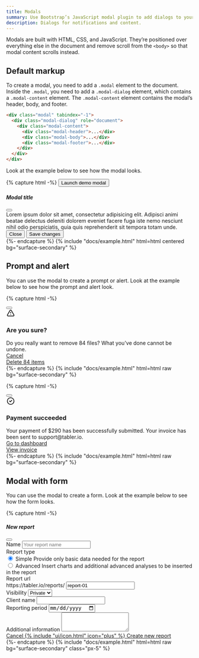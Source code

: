 ```yaml
---
title: Modals
summary: Use Bootstrap’s JavaScript modal plugin to add dialogs to your site for lightboxes, user notifications, or completely custom content.
description: Dialogs for notifications and content.
---
```


Modals are built with HTML, CSS, and JavaScript. They’re positioned over everything else in the document and remove scroll from the `<body>` so that modal content scrolls instead.

## Default markup

To create a modal, you need to add a `.modal` element to the document. Inside the `.modal`, you need to add a `.modal-dialog` element, which contains a `.modal-content` element. The `.modal-content` element contains the modal’s header, body, and footer.

```html
<div class="modal" tabindex="-1">
  <div class="modal-dialog" role="document">
    <div class="modal-content">
      <div class="modal-header">...</div>
      <div class="modal-body">...</div>
      <div class="modal-footer">...</div>
    </div>
  </div>
</div>
```

Look at the example below to see how the modal looks.

{% capture html -%}
<button type="button" class="btn btn-primary" data-bs-toggle="modal" data-bs-target="#exampleModal">
  Launch demo modal
</button>
<div class="modal" id="exampleModal" tabindex="-1">
  <div class="modal-dialog" role="document">
    <div class="modal-content">
      <div class="modal-header">
        <h5 class="modal-title">Modal title</h5>
        <button type="button" class="btn-close" data-bs-dismiss="modal" aria-label="Close"></button>
      </div>
      <div class="modal-body">
        Lorem ipsum dolor sit amet, consectetur adipisicing elit. Adipisci animi beatae delectus
        deleniti dolorem eveniet facere fuga iste nemo nesciunt nihil odio perspiciatis, quia quis
        reprehenderit sit tempora totam unde.
      </div>
      <div class="modal-footer">
        <button type="button" class="btn me-auto" data-bs-dismiss="modal">Close</button>
        <button type="button" class="btn btn-primary" data-bs-dismiss="modal">Save changes</button>
      </div>
    </div>
  </div>
</div>
{%- endcapture %}
{% include "docs/example.html" html=html centered bg="surface-secondary" %}

## Prompt and alert

You can use the modal to create a prompt or alert. Look at the example below to see how the prompt and alert look.

{% capture html -%}
<div class="modal" id="exampleModal" tabindex="-1">
  <div class="modal-dialog modal-sm" role="document">
    <div class="modal-content">
      <button type="button" class="btn-close" data-bs-dismiss="modal" aria-label="Close"></button>
      <div class="modal-status bg-danger"></div>
      <div class="modal-body text-center py-4">
        <svg
          xmlns="http://www.w3.org/2000/svg"
          class="icon mb-2 text-danger icon-lg"
          width="24"
          height="24"
          viewBox="0 0 24 24"
          stroke-width="2"
          stroke="currentColor"
          fill="none"
          stroke-linecap="round"
          stroke-linejoin="round"
        >
          <path stroke="none" d="M0 0h24v24H0z" fill="none" />
          <path d="M12 9v2m0 4v.01" />
          <path
            d="M5 19h14a2 2 0 0 0 1.84 -2.75l-7.1 -12.25a2 2 0 0 0 -3.5 0l-7.1 12.25a2 2 0 0 0 1.75 2.75"
          />
        </svg>
        <h3>Are you sure?</h3>
        <div class="text-secondary">
          Do you really want to remove 84 files? What you've done cannot be undone.
        </div>
      </div>
      <div class="modal-footer">
        <div class="w-100">
          <div class="row">
            <div class="col">
              <a href="#" class="btn w-100" data-bs-dismiss="modal"> Cancel </a>
            </div>
            <div class="col">
              <a href="#" class="btn btn-danger w-100" data-bs-dismiss="modal"> Delete 84 items </a>
            </div>
          </div>
        </div>
      </div>
    </div>
  </div>
</div>
{%- endcapture %}
{% include "docs/example.html" html=html raw bg="surface-secondary" %}

{% capture html -%}
<div class="modal" id="exampleModal" tabindex="-1">
  <div class="modal-dialog modal-sm" role="document">
    <div class="modal-content">
      <button type="button" class="btn-close" data-bs-dismiss="modal" aria-label="Close"></button>
      <div class="modal-status bg-success"></div>
      <div class="modal-body text-center py-4">
        <svg
          xmlns="http://www.w3.org/2000/svg"
          class="icon mb-2 text-green icon-lg"
          width="24"
          height="24"
          viewBox="0 0 24 24"
          stroke-width="2"
          stroke="currentColor"
          fill="none"
          stroke-linecap="round"
          stroke-linejoin="round"
        >
          <path stroke="none" d="M0 0h24v24H0z" fill="none" />
          <circle cx="12" cy="12" r="9" />
          <path d="M9 12l2 2l4 -4" />
        </svg>
        <h3>Payment succeeded</h3>
        <div class="text-secondary">
          Your payment of $290 has been successfully submitted. Your invoice has been sent to
          support@tabler.io.
        </div>
      </div>
      <div class="modal-footer">
        <div class="w-100">
          <div class="row">
            <div class="col">
              <a href="#" class="btn w-100" data-bs-dismiss="modal"> Go to dashboard </a>
            </div>
            <div class="col">
              <a href="#" class="btn btn-success w-100" data-bs-dismiss="modal"> View invoice </a>
            </div>
          </div>
        </div>
      </div>
    </div>
  </div>
</div>
{%- endcapture %}
{% include "docs/example.html" html=html raw bg="surface-secondary" %}

## Modal with form

You can use the modal to create a form. Look at the example below to see how the form looks.

{% capture html -%}
<div class="modal" id="exampleModal" tabindex="-1">
  <div class="modal-dialog modal-lg" role="document">
    <div class="modal-content">
      <div class="modal-header">
        <h5 class="modal-title">New report</h5>
        <button type="button" class="btn-close" data-bs-dismiss="modal" aria-label="Close"></button>
      </div>
      <div class="modal-body">
        <div class="mb-3">
          <label class="form-label">Name</label>
          <input
            type="text"
            class="form-control"
            name="example-text-input"
            placeholder="Your report name"
          />
        </div>
        <label class="form-label">Report type</label>
        <div class="form-selectgroup-boxes row mb-3">
          <div class="col-md-6">
            <label class="form-selectgroup-item">
              <input
                type="radio"
                name="report-type"
                value="1"
                class="form-selectgroup-input"
                checked
              />
              <span class="form-selectgroup-label d-flex align-items-center p-3">
                <span class="me-3">
                  <span class="form-selectgroup-check"></span>
                </span>
                <span class="form-selectgroup-label-content">
                  <span class="form-selectgroup-title strong mb-1">Simple</span>
                  <span class="d-block text-secondary"
                    >Provide only basic data needed for the report</span
                  >
                </span>
              </span>
            </label>
          </div>
          <div class="col-md-6">
            <label class="form-selectgroup-item">
              <input type="radio" name="report-type" value="1" class="form-selectgroup-input" />
              <span class="form-selectgroup-label d-flex align-items-center p-3">
                <span class="me-3">
                  <span class="form-selectgroup-check"></span>
                </span>
                <span class="form-selectgroup-label-content">
                  <span class="form-selectgroup-title strong mb-1">Advanced</span>
                  <span class="d-block text-secondary"
                    >Insert charts and additional advanced analyses to be inserted in the
                    report</span
                  >
                </span>
              </span>
            </label>
          </div>
        </div>
        <div class="row">
          <div class="col-lg-8">
            <div class="mb-3">
              <label class="form-label">Report url</label>
              <div class="input-group input-group-flat">
                <span class="input-group-text"> https://tabler.io/reports/ </span>
                <input type="text" class="form-control ps-0" value="report-01" autocomplete="off" />
              </div>
            </div>
          </div>
          <div class="col-lg-4">
            <div class="mb-3">
              <label class="form-label">Visibility</label>
              <select class="form-select">
                <option value="1" selected>Private</option>
                <option value="2">Public</option>
                <option value="3">Hidden</option>
              </select>
            </div>
          </div>
        </div>
      </div>
      <div class="modal-body">
        <div class="row">
          <div class="col-lg-6">
            <div class="mb-3">
              <label class="form-label">Client name</label>
              <input type="text" class="form-control" />
            </div>
          </div>
          <div class="col-lg-6">
            <div class="mb-3">
              <label class="form-label">Reporting period</label>
              <input type="date" class="form-control" />
            </div>
          </div>
          <div class="col-lg-12">
            <div>
              <label class="form-label">Additional information</label>
              <textarea class="form-control" rows="3"></textarea>
            </div>
          </div>
        </div>
      </div>
      <div class="modal-footer">
        <a href="#" class="btn btn-link link-secondary" data-bs-dismiss="modal"> Cancel </a>
        <a href="#" class="btn btn-primary ms-auto" data-bs-dismiss="modal">
          {% include "ui/icon.html" icon="plus" %}
          Create new report
        </a>
      </div>
    </div>
  </div>
</div>
{%- endcapture %}
{% include "docs/example.html" html=html raw bg="surface-secondary" class="px-5" %}
